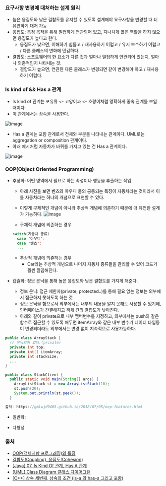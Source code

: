 ### 요구사항 변경에 대처하는 설계 원리

- 높은 응집도와 낮은 결합도를 유지할 수 있도록 설계해야 요구사항을 변경할 때 더 유연하게 대처 가능
- 응집도: 특정 목적을 위해 밀접하게 연관되어 있고, 지나치게 많은 역할을 하지 않으면 응집도가 높다고 한다.
  * 응집도가 낮으면, 이해하기 힘들고 / 재사용하기 어렵고 / 유지 보수하기 어렵고 / 다른 클래스의 변화에 민감하다.
- 결합도: 소프트웨어의 한 요소가 다른 것과 얼마나 밀접하게 연관되어 있는지, 얼마나 의존적인지 나타내는 것.
  * 결합도가 높으면, 연관된 다른 클래스가 변경되면 같이 변경해야 하고 / 재사용하기 어렵다.

### Is kind of && Has a 관계

- Is kind of 관계는 포유류 <- 고양이과 <- 호랑이처럼 명확하게 종속 관계를 보일 때이다.
- 이 관계에서는 상속을 사용한다.

![image](https://user-images.githubusercontent.com/26040955/81520320-ebd52c00-937e-11ea-910e-e6000f2e1e3f.png)

- Has a 관계는 포함 관계로서 전체와 부분을 나타내는 관계이다. UML로는 aggregation or composition 관계이다.
- 아래 예시처럼 자동차가 바퀴를 가지고 있는 건 Has a 관계이다.

![image](https://user-images.githubusercontent.com/26040955/81520419-2fc83100-937f-11ea-997f-e088a11d3b8b.png)

### OOP(Object Oriented Programming)

- 추상화: 어떤 영역에서 필요로 하는 속성이나 행동을 추출하는 작업
  * 아래 사진을 보면 벤츠와 아우디 둘의 공통되는 특징이 자동차라는 것이라서 이를 자동차라는 하나의 개념으로 표현할 수 있다.
  * 이렇게 구체적인 개념이 아니라 추상적 개념에 의존하기 때문에 더 유연한 설계가 가능하다.
![image](https://user-images.githubusercontent.com/26040955/81517078-b1ff2800-9374-11ea-9f36-987a592f3a28.png)

  * 구체적 개념에 의존하는 경우
  ```java
  switch(자동차 종류)
    case '아우디':
    case '벤츠':
    ...
  ```
  
  * 추상적 개념에 의존하는 경우
    * Car라는 추상적 개념으로 나머지 자동차 종류들을 관리할 수 있어 코드가 훨씬 깔끔해진다.

- 캡슐화: 정보 은닉을 통해 높은 응집도와 낮은 결합도를 가지게 해준다.
  * 정보 은닉: 접근 제한자(private, protected..)를 통해 필요 없는 정보는 외부에서 접근하지 못하도록 하는 것
  * 정보 은닉을 함으로서 외부에서는 내부의 내용을 알지 못해도 사용할 수 있기에, 인터페이스가 간결해지고 객체 간의 결합도가 낮아진다.
  * 아래와 같이 private으로 내부 멤버변수를 지정하고, 외부에서는 push와 같은 함수로 접근할 수 있도록 해두면 itemArray와 같은 내부 변수가 
  데이터 타입등이 변경되더라도 외부에서는 변경 없이 지속적으로 사용가능하다.
  
```java
public class ArrayStack {
  // 은닉되어 있다.(private)
  private int top;
  private int[] itemArray;
  private int stackSize;
  ...
}

public class StackClient {
  public static void main(String[] args) {
    ArrayListStack st = new ArrayListStack(10);
    st.push(20);
    System.out.println(st.peek());
  }

출처: https://gmlwjd9405.github.io/2018/07/05/oop-features.html
```

- 일반화: 

- 다형성


### 출처
- [OOP(객체지향 프로그래밍)의 특징](https://gmlwjd9405.github.io/2018/07/05/oop-features.html)
- [결합도(Coupling), 응집도(Cohesion)](https://lazineer.tistory.com/93)
- [[Java] 07. Is Kind Of 관계, Has A 관계](https://dog-foot-story.tistory.com/34)
- [[UML] Class Diagram 클래스 다이어그램](https://onecellboy.tistory.com/343)
- [[C++] 상속 세번째, 상속의 조건 (is-a 와 has-a 그리고 포함)](https://pacs.tistory.com/entry/C-%EC%83%81%EC%86%8D-%EC%84%B8%EB%B2%88%EC%A7%B8-%EC%83%81%EC%86%8D%EC%9D%98-%EC%A1%B0%EA%B1%B4-is-a-%EC%99%80-has-a-%EA%B4%80%EA%B3%84)
